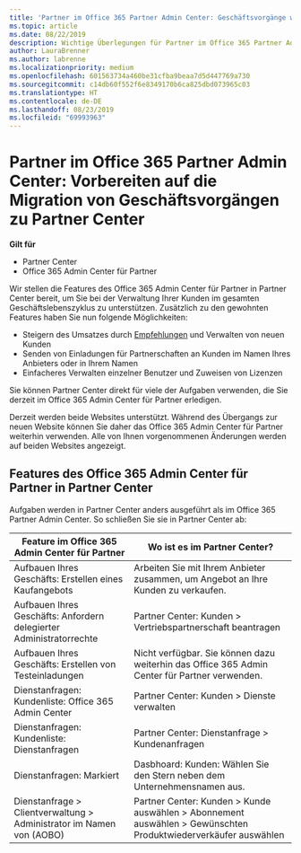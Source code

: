 ```yaml
---
title: 'Partner im Office 365 Partner Admin Center: Geschäftsvorgänge werden zu Partner Center migriert. | Partner Center'
ms.topic: article
ms.date: 08/22/2019
description: Wichtige Überlegungen für Partner im Office 365 Partner Admin Center bei der Migration zu Partner Center
author: LauraBrenner
ms.author: labrenne
ms.localizationpriority: medium
ms.openlocfilehash: 601563734a460be31cfba9beaa7d5d447769a730
ms.sourcegitcommit: c14db60f552f6e8349170b6ca825dbd073965c03
ms.translationtype: HT
ms.contentlocale: de-DE
ms.lasthandoff: 08/23/2019
ms.locfileid: "69993963"
---
```

# <a name="office-365-partner-admin-center-partners-get-ready-to-move-business-operations-to-partner-center"></a>Partner im Office 365 Partner Admin Center: Vorbereiten auf die Migration von Geschäftsvorgängen zu Partner Center

**Gilt für** 

- Partner Center
- Office 365 Admin Center für Partner

Wir stellen die Features des Office 365 Admin Center für Partner in Partner Center bereit, um Sie bei der Verwaltung Ihrer Kunden im gesamten Geschäftslebenszyklus zu unterstützen. Zusätzlich zu den gewohnten Features haben Sie nun folgende Möglichkeiten: 

*  Steigern des Umsatzes durch [Empfehlungen](referrals.md) und Verwalten von neuen Kunden
*  Senden von Einladungen für Partnerschaften an Kunden im Namen Ihres Anbieters oder in Ihrem Namen
*  Einfacheres Verwalten einzelner Benutzer und Zuweisen von Lizenzen

Sie können Partner Center direkt für viele der Aufgaben verwenden, die Sie derzeit im Office 365 Admin Center für Partner erledigen. 

Derzeit werden beide Websites unterstützt. Während des Übergangs zur neuen Website können Sie daher das Office 365 Admin Center für Partner weiterhin verwenden. Alle von Ihnen vorgenommenen Änderungen werden auf beiden Websites angezeigt.

## <a name="find-office-365-partner-admin-center-features-in-partner-center"></a>Features des Office 365 Admin Center für Partner in Partner Center

Aufgaben werden in Partner Center anders ausgeführt als im Office 365 Partner Admin Center. So schließen Sie sie in Partner Center ab:

| Feature im Office 365 Admin Center für Partner                       | Wo ist es im Partner Center? | 
|   -----------------------------------------------  | -------------- |
| Aufbauen Ihres Geschäfts: Erstellen eines Kaufangebots | Arbeiten Sie mit Ihrem Anbieter zusammen, um Angebot an Ihre Kunden zu verkaufen. |
| Aufbauen Ihres Geschäfts: Anfordern delegierter Administratorrechte | Partner Center: Kunden > Vertriebspartnerschaft beantragen |
| Aufbauen Ihres Geschäfts: Erstellen von Testeinladungen | Nicht verfügbar. Sie können dazu weiterhin das Office 365 Admin Center für Partner verwenden. |
| Dienstanfragen: Kundenliste: Office 365 Admin Center | Partner Center: Kunden > Dienste verwalten |
| Dienstanfragen: Kundenliste: Dienstanfragen | Partner Center: Dienstanfrage > Kundenanfragen |
| Dienstanfragen: Markiert | Dasbhoard: Kunden: Wählen Sie den Stern neben dem Unternehmensnamen aus. |
| Dienstanfrage > Clientverwaltung > Administrator im Namen von (AOBO) | Partner Center: Kunden > Kunde auswählen > Abonnement auswählen > Gewünschten Produktwiederverkäufer auswählen |

